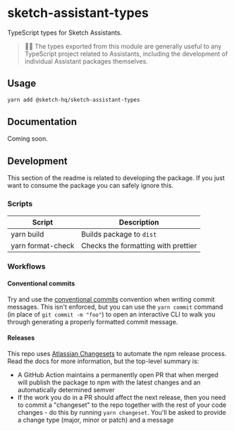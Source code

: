 # sketch-assistant-types

TypeScript types for Sketch Assistants.

> 🙋‍♀️ The types exported from this module are generally useful to any TypeScript project related to
> Assistants, including the development of individual Assistant packages themselves.

## Usage

```sh
yarn add @sketch-hq/sketch-assistant-types
```

## Documentation

Coming soon.

## Development

This section of the readme is related to developing the package. If you just want to consume the
package you can safely ignore this.

### Scripts

| Script            | Description                         |
| ----------------- | ----------------------------------- |
| yarn build        | Builds package to `dist`            |
| yarn format-check | Checks the formatting with prettier |

### Workflows

#### Conventional commits

Try and use the [conventional commits](https://www.conventionalcommits.org/) convention when writing
commit messages. This isn't enforced, but you can use the `yarn commit` command (in place of
`git commit -m "foo"`) to open an interactive CLI to walk you through generating a properly
formatted commit message.

#### Releases

This repo uses [Atlassian Changesets](https://github.com/atlassian/changesets) to automate the npm
release process. Read the docs for more information, but the top-level summary is:

- A GitHub Action maintains a permanently open PR that when merged will publish the package to npm
  with the latest changes and an automatically determined semver
- If the work you do in a PR should affect the next release, then you need to commit a "changeset"
  to the repo together with the rest of your code changes - do this by running `yarn changeset`.
  You'll be asked to provide a change type (major, minor or patch) and a message
